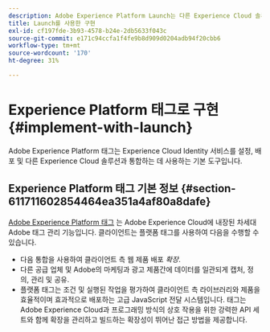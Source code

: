 ```yaml
---
description: Adobe Experience Platform Launch는 다른 Experience Cloud 솔루션을 사용하여 Experience Cloud ID 서비스를 설정, 배포 및 통합하는 데 사용하는 기본 도구입니다.
title: Launch를 사용한 구현
exl-id: cf197fde-3b93-4578-b24e-2db5633f043c
source-git-commit: e171c94ccfa1f4fe9b8d909d0204adb94f20cbb6
workflow-type: tm+mt
source-wordcount: '170'
ht-degree: 31%

---
```


# Experience Platform 태그로 구현{#implement-with-launch}

Adobe Experience Platform 태그는 Experience Cloud Identity 서비스를 설정, 배포 및 다른 Experience Cloud 솔루션과 통합하는 데 사용하는 기본 도구입니다.

## Experience Platform 태그 기본 정보 {#section-611711602854464ea351a4af80a8dafe}

[Adobe Experience Platform 태그](https://experienceleague.adobe.com/docs/launch/using/home.html?lang=ko-KR) 는 Adobe Experience Cloud에 내장된 차세대 Adobe 태그 관리 기능입니다. 클라이언트는 플랫폼 태그를 사용하여 다음을 수행할 수 있습니다.

* 다음 통합을 사용하여 클라이언트 측 웹 제품 배포 _확장_.
* 다른 공급 업체 및 Adobe의 마케팅과 광고 제품간에 데이터를 일관되게 캡처, 정의, 관리 및 공유.
* 플랫폼 태그는 조건 및 실행된 작업을 평가하여 클라이언트 측 라이브러리와 제품을 효율적이며 효과적으로 배포하는 고급 JavaScript 전달 시스템입니다. 태그는 Adobe Experience Cloud과 프로그래밍 방식의 상호 작용을 위한 강력한 API 세트와 함께 확장을 관리하고 빌드하는 확장성이 뛰어난 접근 방법을 제공합니다.
